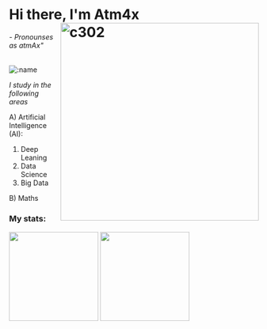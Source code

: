 <h1>Hi there, I'm Atm4x

<img align="right" src="https://counter.seku.su/c302?" alt="c302" width='400px'/>
<h6>
- Pronounses as atmAx"
</h6>
</h1>

<img src="https://count.getloli.com/get/@Atm4x?theme=rule34" alt=":name" />


<div align="left">
<p><em>I study in the following areas</em></p>

A) Artificial Intelligence (AI):

  1. Deep Leaning
  2. Data Science
  3. Big Data
  
B) Maths


<h3>My stats:</h3>
<p>
<img height=180 src="https://github-readme-stats.vercel.app/api?username=Atm4x&theme=aura_dark&locale=en&hide_border=true&include_orgs=True&show_icons=True&role=OWNER,ORGANIZATION_MEMBER,COLLABORATOR"/>
<img height=180 src="https://github-readme-stats.vercel.app/api/top-langs/?username=Atm4x&theme=aura_dark&layout=compact&include_orgs=True&hide_border=true&locale=en&include_all_commits=True&show_icons=True"/>
</p>
</div>
